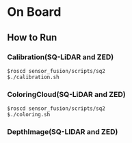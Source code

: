# On Board

## How to Run
### Calibration(SQ-LiDAR and ZED)
```
$roscd sensor_fusion/scripts/sq2
$./calibration.sh
```

### ColoringCloud(SQ-LiDAR and ZED)
```
$roscd sensor_fusion/scripts/sq2
$./coloring.sh
```

### DepthImage(SQ-LIDAR and ZED)

